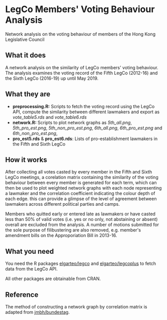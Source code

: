 # LegCo Members' Voting Behaviour Analysis
Network analysis on the voting behaviour of members of the Hong Kong Legislative Council

## What it does
A network analysis on the similarity of LegCo members' voting behaviour. The analysis examines the voting
record of the Fifth LegCo (2012-16) and the Sixth LegCo (2016-19) up until May 2019.

## What they are
* **preprocessing.R:** Scripts to fetch the voting record using the LegCo API, compute the similarity 
between different lawmakers and export as *vote_table5.rds* and *vote_table6.rds*
* **network.R:** Scripts to plot network graphs as *5th_all.png*, *5th_pro_est.png*, *5th_non_pro_est.png*, 
*6th_all.png*, *6th_pro_est.png* and *6th_non_pro_est.png*, 
* **pro_est5.rds** & **pro_est6.rds**: Lists of pro-establishment lawmakers in the Fifth and Sixth LegCo

## How it works
After collecting all votes casted by every member in the Fifth and Sixth LegCo meetings, a corelation matrix
containing the similarity of the voting behaviour between every member is generated for each term, which can 
then be used to plot weighted network graphs with each node representing a lawmaker and the correlation
coefficient indicating the colour depth of each edge. this can provide a glimpse of the level of agreement
between lawmakers across different political parties and camps.

Members who quitted early or entered late as lawmakers or have casted less than 50% of valid votes (i.e. yes
or no only, not abstaining or absent) overall are excluded from the analysis. A number of motions submitted
for the sole purpose of filibustering are also removed, e.g. member's amendment bills on the Approporiation Bill 
in 2013-16.

## What you need
You need the R packages [elgarteo/legco](https://github.com/elgarteo/legco) and 
[elgarteo/legcoplus](https://github.com/elgarteo/legcoplus) to fetch data from the LegCo API.

All other packages are obtainable from CRAN.

## Reference
The method of constructing a network graph by correlation matrix is adapted from
[jmbh/bundestag](https://github.com/jmbh/bundestag).
